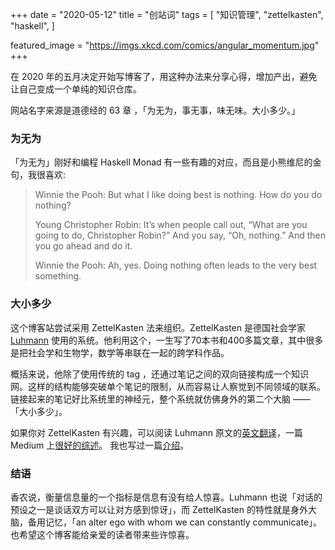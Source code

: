+++
date = "2020-05-12"
title = "创站词"
tags = [
    "知识管理",
    "zettelkasten",
    "haskell",
]

featured_image = "https://imgs.xkcd.com/comics/angular_momentum.jpg"
+++

在 2020 年的五月决定开始写博客了，用这种办法来分享心得，增加产出，避免让自己变成一个单纯的知识仓库。

网站名字来源是道德经的 63 章 ，「为无为，事无事，味无味。大小多少。」

<!--more-->

### 为无为
「为无为」刚好和编程 Haskell Monad 有一些有趣的对应，而且是小熊维尼的金句，我很喜欢:
> Winnie the Pooh: But what I like doing best is nothing. How do you do nothing?
>
> Young Christopher Robin: It’s when people call out, “What are you going to do, Christopher Robin?” And you say, “Oh, nothing.” And then you go ahead and do it.
>
> Winnie the Pooh: Ah, yes. Doing nothing often leads to the very best something.

### 大小多少
这个博客站尝试采用 ZettelKasten 法来组织。ZettelKasten 是德国社会学家 [Luhmann](https://en.wikipedia.org/wiki/Niklas_Luhmann) 使用的系统。他利用这个，一生写了70本书和400多篇文章，其中很多是把社会学和生物学，数学等串联在一起的跨学科作品。

概括来说，他除了使用传统的 tag ，还通过笔记之间的双向链接构成一个知识网。这样的结构能够突破单个笔记的限制，从而容易让人察觉到不同领域的联系。链接起来的笔记好比系统里的神经元，整个系统就仿佛身外的第二个大脑 ——「大小多少」。

如果你对 ZettelKasten 有兴趣，可以阅读 Luhmann 原文的[英文翻译](https://luhmann.surge.sh/communicating-with-slip-boxes)，一篇 Medium 上[很好的综述](https://writingcooperative.com/zettelkasten-how-one-german-scholar-was-so-freakishly-productive-997e4e0ca125)。 我也写过一篇[介绍](../zettelkasten-intro)。

### 结语
香农说，衡量信息量的一个指标是信息有没有给人惊喜。Luhmann 也说「对话的预设之一是谈话双方可以让对方感到惊讶」，而 ZettelKasten 的特性就是身外大脑，备用记忆，「an alter ego with whom we can constantly communicate」。也希望这个博客能给亲爱的读者带来些许惊喜。



